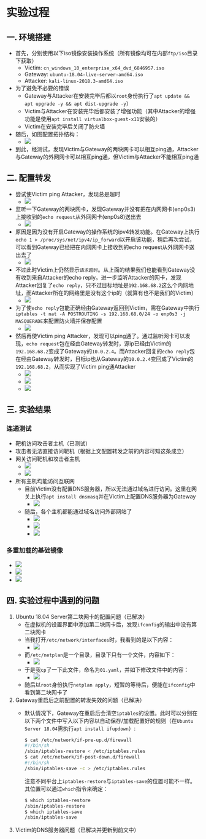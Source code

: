 # 实验过程
## 一. 环境搭建
- 首先，分别使用以下iso镜像安装操作系统（所有镜像均可在内部`ftp/iso`目录下获取）
	- Victim: `cn_windows_10_enterprise_x64_dvd_6846957.iso`
	- Gateway: `ubuntu-18.04-live-server-amd64.iso`
	- Attacker: `kali-linux-2018.3-amd64.iso`
- 为了避免不必要的错误
	- Gateway与Attacker在安装完毕后都以`root`身份执行了`apt update && apt upgrade -y && apt dist-upgrade -y`）
	- Victim与Attacker在安装完毕后都安装了增强功能（其中Attacker的增强功能是使用`apt install virtualbox-guest-x11`安装的）
	- Victim在安装完毕后关闭了防火墙
- 随后，如图配置拓扑结构：
	- ![](images/topology.png)
- 到此，经测试，发现Victim与Gateway的两块网卡可以相互ping通，Attacker与Gateway的外网网卡可以相互ping通，但Victim与Attacker不能相互ping通

## 二. 配置转发
- 尝试使Victim ping Attacker，发现总是超时
	- ![](images/vpa-v-f.png)
- 监听一下Gateway的两块网卡，发现Gateway并没有把在内网网卡(enp0s3)上接收到的`echo request`从外网网卡(enp0s8)送出去
	- ![](images/no-request-on-enp0s3.png)
- 原因是因为没有开启Gateway的操作系统的ipv4转发功能。在Gateway上执行`echo 1 > /proc/sys/net/ipv4/ip_forward`以开启该功能，稍后再次尝试，可以看到Gateway已经把在内网网卡上接收到的echo request从外网网卡送出去了
	- ![](images/request-on-enp0s3.png)
- 不过此时Victim上仍然显示`请求超时`。从上面的结果我们也能看到Gateway没有收到来自Attacker的echo reply。进一步监听Attacker的网卡，发现Attacker回复了`echo reply`，只不过目标地址是`192.168.68.2`这么个内网地址，而Attacker所在的网络里是没有这个ip的（就算有也不是我们的Victim）
	- ![](images/vpa-a-f.png)
- 为了使`echo reply`包能正确经由Gateway返回到Victim，需在Gateway中执行`iptables -t nat -A POSTROUTING -s 192.168.68.0/24 -o enp0s3 -j MASQUERADE`来配置防火墙并保存配置
	- ![](images/iptables.png)
- 然后再使Victim ping Attacker，发现可以ping通了。通过监听网卡可以发现，`echo request`包在经由Gateway转发时，源ip已经由Victim的`192.168.68.2`变成了Gateway的`10.0.2.4`。而Attacker回复的`echo reply`包在经由Gateway转发时，目标ip也从Gateway的`10.0.2.4`变回成了Victim的`192.168.68.2`，从而实现了Victim ping通Attacker
	- ![](images/vpa-v-s.png)
	- ![](images/vpa-g-s.png)
	- ![](images/vpa-a-s.png)

## 三. 实验结果
### 连通测试
- 靶机访问攻击者主机（已测试）
- 攻击者无法直接访问靶机（根据上文配置转发之前的内容可知这条成立）
- 网关访问靶机和攻击者主机
	- ![](images/g-ping-v.png)
	- ![](images/g-ping-a.png)
- 所有主机均能访问互联网
	- 目前Victim没有配置DNS服务器，所以无法通过域名进行访问。这里在网关上执行`apt install dnsmasq`并在Victim上配置DNS服务器为Gateway
		- ![](images/victim-ipconfig-all.png)
	- 随后，各个主机都能通过域名访问外部网站了
		- ![](images/victim-ping-bing.png)
		- ![](images/gateway-ping-bing.png)
		- ![](images/attacker-ping-bing.png)

### 多重加载的基础镜像
- ![](images/victim-iso.png)
- ![](images/gateway-iso.png)
- ![](images/attacker-iso.png)

## 四. 实验过程中遇到的问题
1. Ubuntu 18.04 Server第二块网卡的配置问题（已解决）
	- 在虚拟机的设置界面中添加第二块网卡后，发现`ifconfig`的输出中没有第二块网卡
	- 当我打开`/etc/network/interfaces`时，我看到的是以下内容：
		- ![](images/ubuntu-etc-network-interfaces.png)
	- 而`/etc/netplan`是一个目录，目录下只有一个文件，内容如下：
		- ![](images/ubuntu-etc-netplan-50.png)
	- 于是我`cp`了一下此文件，命名为`01.yaml`，并如下修改文件中的内容：
		- ![](images/ubuntu-etc-netplan-01.png)
	- 随后以`root`身份执行`netplan apply`，短暂的等待后，便能在`ifconfig`中看到第二块网卡了
2. Gateway重启后之前配置的转发失效的问题（已解决）
	- 默认情况下，Gateway在重启后会清空`iptables`的设置。此时可以分别在以下两个文件中写入以下内容以自动保存/加载配置好的规则（在`Ubuntu Server 18.04`需执行`apt install ifupdown`）:

		```bash
		$ cat /etc/network/if-pre-up.d/firewall
		#!/bin/sh
		/sbin/iptables-restore < /etc/iptables.rules
		$ cat /etc/network/if-post-down.d/firewall
		#!/bin/sh
		/sbin/iptables-save -c > /etc/iptables.rules
		```
		注意不同平台上`iptables-restore`与`iptables-save`的位置可能不一样。其位置可以通过`which`指令来确定：

		```bash
		$ which iptables-restore
		/sbin/iptables-restore
		$ which iptables-save
		/sbin/iptables-save
		```
3. Victim的DNS服务器问题（已解决并更新到前文中）
